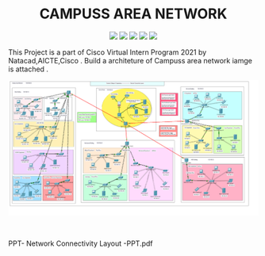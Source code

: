 
<h1 align="center" style="margin-top: -4px !important;">CAMPUSS AREA NETWORK</h1>
<p align="center">
  <img src="https://img.shields.io/badge/build-passing-brightgreen">
  <img src="https://img.shields.io/badge/packet-tracer-informational">
  <img src="https://img.shields.io/badge/maintainer-shreya-information">
  <img src="https://img.shields.io/badge/os-windows-brightgreen">
  <img src="https://img.shields.io/badge/contributions-welcome-brightgreen">
</p>

This Project is a part of Cisco Virtual Intern Program 2021 by Natacad,AICTE,Cisco . Build a architeture of Campuss area network iamge is attached .

<p align="center">
  <img src="https://raw.githubusercontent.com/shreya9347/CAN/main/Network%20Connectivity%20Layout%20-Diagram.png">
</p>
<br>

PPT-
Network Connectivity Layout -PPT.pdf 
